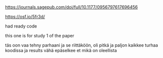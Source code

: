 https://journals.sagepub.com/doi/full/10.1177/0956797617696456

https://osf.io/5fr3d/

had ready code 

this one is for study 1 of the paper

täs oon vaa tehny parhaani ja se riittäköön, oli pitkä ja paljon kaikkee turhaa koodissa ja results vähä epäselkee et mikä on oleellista